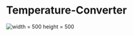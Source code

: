 # Temperature-Converter

![width = 500 height = 500](https://thumbs.gfycat.com/CrazyInferiorBobwhite-size_restricted.gif)
